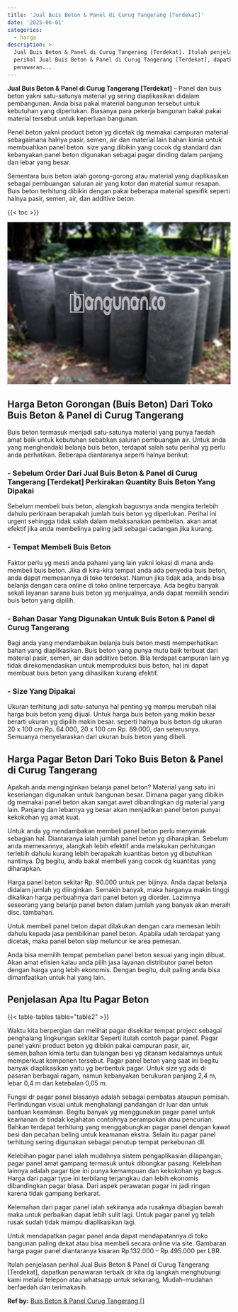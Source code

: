 ```yaml
---
title: 'Jual Buis Beton & Panel di Curug Tangerang [Terdekat]'
date: '2025-06-01'
categories:
  - harga
description: >-
  Jual Buis Beton & Panel di Curug Tangerang [Terdekat]. Itulah penjelasan
  perihal Jual Buis Beton & Panel di Curug Tangerang [Terdekat], dapatkan
  penawaran...
---
```


**Jual Buis Beton & Panel di Curug Tangerang \[Terdekat\]** – Panel dan buis beton yakni satu-satunya material yg sering diaplikasikan didalam pembangunan. Anda bisa pakai material bangunan tersebut untuk kebutuhan yang diperlukan. Biasanya para pekerja bangunan bakal pakai material tersebut untuk keperluan bangunan.

Penel beton yakni product beton yg dicetak dg memakai campuran material sebagaimana halnya pasir, semen, air dan material lain bahan kimia untuk membuahkan panel beton. size yang dibikin yang cocok dg standard dan kebanyakan panel beton digunakan sebagai pagar dinding dalam panjang dan lebar yang besar.

Sementara buis beton ialah gorong-gorong atau material yang diaplikasikan sebagai pembuangan saluran air yang kotor dan material sumur resapan. Buis beton terhitung dibikin dengan pakai beberapa material spesifik seperti halnya pasir, semen, air, dan additive beton.

{{< toc >}}

![Jual Buis Beton & Panel di Curug Tangerang [Terdekat]](/images/jual-panel-buis-beton-murah-11.png)

## Harga Beton Gorongan (Buis Beton) Dari Toko Buis Beton & Panel di Curug Tangerang

Buis beton termasuk menjadi satu-satunya material yang punya faedah amat baik untuk kebutuhan sebabkan saluran pembuangan air. Untuk anda yang menghendaki belanja buis beton, terdapat salah satu perihal yg perlu anda perhatikan. Beberapa diantaranya seperti halnya berikut:

### \- Sebelum Order Dari Jual Buis Beton & Panel di Curug Tangerang \[Terdekat\] Perkirakan Quantity Buis Beton Yang Dipakai

Sebelum membeli buis beton, alangkah bagusnya anda mengira terlebih dahulu perkiraan berapakah jumlah buis beton yg diperlukan. Perihal ini urgent sehingga tidak salah dalam melaksanakan pembelian. akan amat efektif jika anda membelinya paling jadi sebagai cadangan jika kurang.

### \- Tempat Membeli Buis Beton

Faktor perlu yg mesti anda pahami yang lain yakni lokasi di mana anda membeli buis beton. Jika di kira-kira tempat anda ada penyedia buis beton, anda dapat memesannya di toko terdekat. Namun jika tidak ada, anda bisa belanja dengan cara online di toko online terpercaya. Ada begitu banyak sekali layanan sarana buis beton yg menjualnya, anda dapat memilih sendiri buis beton yang dipilih.

### \- Bahan Dasar Yang Digunakan Untuk Buis Beton & Panel di Curug Tangerang

Bagi anda yang mendambakan belanja buis beton mesti memperhatikan bahan yang diaplikasikan. Buis beton yang punya mutu baik terbuat dari material pasir, semen, air dan additive beton. Bila terdapat campuran lain yg tidak direkomendasikan untuk memproduksi buis beton, hal ini dapat membuat buis beton yang dihasilkan kurang efektif.

### \- Size Yang Dipakai

Ukuran terhitung jadi satu-satunya hal penting yg mampu merubah nilai harga buis beton yang dijual. Untuk harga buis beton yang makin besar berarti ukuran yg dipilih makin besar. seperti halnya buis beton dg ukuran 20 x 100 cm Rp. 64.000, 20 x 100 cm Rp. 89.000, dan seterusnya. Semuanya menyelaraskan dari ukuran buis beton yang dibeli.

## Harga Pagar Beton Dari Toko Buis Beton & Panel di Curug Tangerang

Apakah anda menginginkan belanja panel beton? Material yang satu ini keseriangan digunakan untuk bangunan besar. Dimana pagar yang dibikin dg memakai panel beton akan sangat awet dibandingkan dg material yang lain. Panjang dan lebarnya yg besar akan menjadikan panel beton punyai kekokohan yg amat kuat.

Untuk anda yg mendambakan membeli panel beton perlu menyimak sebagian hal. Diantaranya ialah jumlah panel beton yg diharapkan. Sebelum anda memesannya, alangkah lebih efektif anda melakukan perhitungan terlebih dahulu kurang lebih berapakah kuantitas beton yg dibutuhkan nantinya. Dg begitu, anda bakal membeli yang cocok dg kuantitas yang diharapkan.

Harga panel beton sekitar Rp. 90.000 untuk per bijinya. Anda dapat belanja didalam jumlah yg diinginkan. Semakin banyak, maka harganya makin tinggi dikalikan harga perbuahnya dari panel beton yg diorder. Lazimnya seseorang yang belanja panel beton dalam jumlah yang banyak akan meraih disc. tambahan.

Untuk membeli panel beton dapat dilakukan dengan cara memesan lebih dahulu kepada jasa pembikinan panel beton. Apabila udah terdapat yang dicetak, maka panel beton siap meluncur ke area pemesan.

Anda bisa memilih tempat pembelian panel beton sesuai yang ingin dibuat. Akan amat efisien kalau anda pilih jasa layanan distributor panel beton dengan harga yang lebih ekonomis. Dengan begitu, duit paling anda bisa dimanfaatkan untuk hal yang lain.

## Penjelasan Apa Itu Pagar Beton

{{< table-tables table="table2" >}}

Waktu kita berpergian dan melihat pagar disekitar tempat project sebagai penghalang lingkungan seklitar Seperti itulah contoh pagar panel. Pagar panel yakni product beton yg dibikin pakai campuran pasir, air, semen,bahan kimia tertu dan tulangan besi yg ditanam kedalamnya untuk memperkuat komponen tersebut. Pagar panel beton yang saat ini begitu banyak diaplikasikan yaitu yg berbentuk pagar. Untuk size yg ada di pasaran berbagai ragam, namun kebanyakan berukuran panjang 2,4 m, lebar 0,4 m dan ketebalan 0,05 m.

Fungsi dr pagar panel biasanya adalah sebagai pembatas ataupun pemisah. Perlindungan visual untuk menghalangi pandangan dr luar dan untuk bantuan keamanan. Begitu banyak yg menggunakan pagar panel untuk keamanan dr tindak kejahatan contohnya perampokan atau pencurian. Bahkan terdapat terhitung yang menggabungkan pagar panel dengan kawat besi dan pecahan beling untuk keamanan ekstra. Selain itu pagar panel terhitung sering digunakan sebagai penutup tempat perkebunan dll.

Kelebihan pagar panel ialah mudahnya sistem pengaplikasian dilapangan, pagar panel amat gampang termasuk untuk dibongkar pasang. Kelebihan lainnya adalah pagar tipe ini punya kemampuan dan kekokohan yg bagus. Harga dari pagar type ini terbilang terjangkau dan lebih ekonomis dibandingkan pagar biasa. Dari aspek perawatan pagar ini jadi ringan karena tidak gampang berkarat.

Kelemahan dari pagar panel ialah sekiranya ada rusaknya dibagian bawah maka untuk perbaikan dapat lebih sulit lagi. Untuk pagar panel yg telah rusak sudah tidak mampu diaplikasikan lagi.

Untuk mendapatkan pagar panel anda dapat mendapatannya di toko bangunan paling dekat atau bisa membeli secara online via site. Gambaran harga pagar panel diantaranya kisaran Rp.132.000 – Rp.495.000 per LBR.

Itulah penjelasan perihal Jual Buis Beton & Panel di Curug Tangerang \[Terdekat\], dapatkan penawaran terbaik dr kita dg langkah menghubungi kami melalui telepon atau whatsapp untuk sekarang, Mudah-mudahan berfaedah dan terimakasih.

**Ref by:** [Buis Beton & Panel Curug Tangerang []](https://id.wikipedia.org/wiki/Buis)
